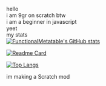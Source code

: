 hello<br>i am 9gr on scratch btw<br>i am a beginner in javascript<br>yeet<br>
my stats<br>
[![FunctionalMetatable's GitHub stats](https://github-readme-stats.vercel.app/api?username=FunctionalMetatable&theme=radical)](https://github.com/anuraghazra/github-readme-stats)


[![Readme Card](https://github-readme-stats.vercel.app/api/pin/?username=FunctionalMetatable&repo=functionalmetatable.github.io&theme=radical)](https://github.com/anuraghazra/github-readme-stats)

[![Top Langs](https://github-readme-stats.vercel.app/api/top-langs/?username=FunctionalMetatable&theme=radical)](https://github.com/anuraghazra/github-readme-stats)

im making a Scratch mod 
